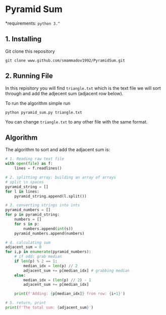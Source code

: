 # Pyramid Sum
*requirements: ```python 3.^```

## 1. Installing
Git clone this repository
```
git clone www.github.com/smammadov1992/PyramidSum.git
```

## 2. Running File
In this repisitory you will find ```triangle.txt``` which is the text file we will sort through and add the adjecent sum (adjacent row below).

To run the algorithm simple run

```
python pyramid_sum.py triangle.txt
```

You can change ```triangle.txt``` to any other file with the same format. 

## Algorithm
The algorithm to sort and add the adjacent sum is:
```python
# 1. Reading raw text file
with open(file) as f:
    lines = f.readlines()

# 2. splitting array: building an array of arrays
# split \n spaces
pyramid_string = []
for l in lines:
    pyramid_string.append(l.split())

# 3. converting strings into ints
pyramid_numbers = []
for p in pyramid_string:
    numbers = []
    for s in p:
        numbers.append(int(s))
    pyramid_numbers.append(numbers)

# 4. calculating sum
adjacent_sum = 0
for i,p in enumerate(pyramid_numbers):
    # if odd: grab median
    if len(p) % 2 == 1:
        median_idx = len(p) // 2
        adjacent_sum += p[median_idx] # grabbing median
    else:
        median_idx = (len(p) // 2) - 1 
        adjacent_sum += p[median_idx]

    print(f'Adding: {p[median_idx]} from row: {i+1}')

# 5. return, print
print(f'The total sum: {adjacent_sum}')
    
```